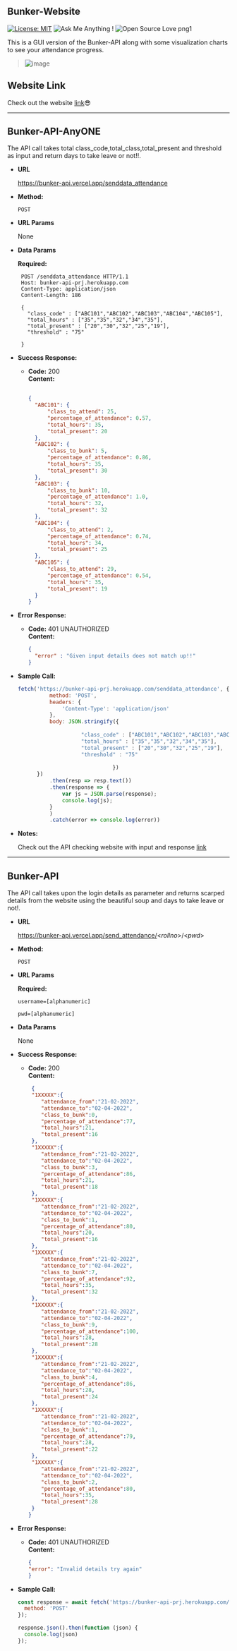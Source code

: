 **Bunker-Website**
----

[![License: MIT](https://img.shields.io/badge/License-MIT-yellow.svg)](https://opensource.org/licenses/MIT)
![Ask Me Anything !](https://img.shields.io/badge/Ask%20me-anything-1abc9c.svg)
![Open Source Love png1](https://badges.frapsoft.com/os/v1/open-source.png?v=103)


This is a GUI version of the Bunker-API along with some visualization charts to see your attendance progress.
  > ![image](https://user-images.githubusercontent.com/62739618/163450385-539888fd-f00b-431f-8881-ea2057722f81.png)
 
## Website Link

Check out the website [link](https://bunker-api.vercel.app/ )😎

----

**Bunker-API-AnyONE**
----
  The API call takes total class_code,total_class,total_present and threshold as input and return days to take leave or not!!.

* **URL**

  https://bunker-api.vercel.app/senddata_attendance

* **Method:**

  `POST`  
  
*  **URL Params**
   
   None
   
* **Data Params**

   **Required:**
   
   ```
    POST /senddata_attendance HTTP/1.1
    Host: bunker-api-prj.herokuapp.com
    Content-Type: application/json
    Content-Length: 186

    {
      "class_code" : ["ABC101","ABC102","ABC103","ABC104","ABC105"],
      "total_hours" : ["35","35","32","34","35"],
      "total_present" : ["20","30","32","25","19"],
      "threshold" : "75"

    }
    ```

* **Success Response:**
  
  * **Code:** 200 <br />
    **Content:** 
    ```json
     
    {
      "ABC101": {
          "class_to_attend": 25,
          "percentage_of_attendance": 0.57,
          "total_hours": 35,
          "total_present": 20
      },
      "ABC102": {
          "class_to_bunk": 5,
          "percentage_of_attendance": 0.86,
          "total_hours": 35,
          "total_present": 30
      },
      "ABC103": {
          "class_to_bunk": 10,
          "percentage_of_attendance": 1.0,
          "total_hours": 32,
          "total_present": 32
      },
      "ABC104": {
          "class_to_attend": 2,
          "percentage_of_attendance": 0.74,
          "total_hours": 34,
          "total_present": 25
      },
      "ABC105": {
          "class_to_attend": 29,
          "percentage_of_attendance": 0.54,
          "total_hours": 35,
          "total_present": 19
      }
    }
    ```

 
* **Error Response:**

  * **Code:** 401 UNAUTHORIZED <br />
    **Content:** 
    ```json
    {
      "error" : "Given input details does not match up!!"
    }
    ```

* **Sample Call:**

  ```javascript
  fetch('https://bunker-api-prj.herokuapp.com/senddata_attendance', {
            method: 'POST',
            headers: {
                'Content-Type': 'application/json'
            },
            body: JSON.stringify({
                      
                      "class_code" : ["ABC101","ABC102","ABC103","ABC104","ABC105"],
                      "total_hours" : ["35","35","32","34","35"],
                      "total_present" : ["20","30","32","25","19"],
                      "threshold" : "75"
                                
                                })
        })
            .then(resp => resp.text())
            .then(response => {
                var js = JSON.parse(response);
                console.log(js);
            }
            )
            .catch(error => console.log(error))
  ```
* **Notes:**

  Check out the API checking website with input and response [link](https://reqbin.com/pocyrwrd)



----


**Bunker-API**
----
  The API call takes upon the login details as parameter and returns scarped details from the website using the beautiful soup and days to take leave or not!.

* **URL**

  https://bunker-api.vercel.app/send_attendance/<_rollno_>/<_pwd_>

* **Method:**

  `POST`  
  
*  **URL Params**

   **Required:**
 
   `username=[alphanumeric]`
   
   `pwd=[alphanumeric]`
   
* **Data Params**

  None

* **Success Response:**
  
  * **Code:** 200 <br />
    **Content:** 
    ```json
     {
     "1XXXXX":{
        "attendance_from":"21-02-2022",
        "attendance_to":"02-04-2022",
        "class_to_bunk":0,
        "percentage_of_attendance":77,
        "total_hours":21,
        "total_present":16
     },
     "1XXXXX":{
        "attendance_from":"21-02-2022",
        "attendance_to":"02-04-2022",
        "class_to_bunk":3,
        "percentage_of_attendance":86,
        "total_hours":21,
        "total_present":18
     },
     "1XXXXX":{
        "attendance_from":"21-02-2022",
        "attendance_to":"02-04-2022",
        "class_to_bunk":1,
        "percentage_of_attendance":80,
        "total_hours":20,
        "total_present":16
     },
     "1XXXXX":{
        "attendance_from":"21-02-2022",
        "attendance_to":"02-04-2022",
        "class_to_bunk":7,
        "percentage_of_attendance":92,
        "total_hours":35,
        "total_present":32
     },
     "1XXXXX":{
        "attendance_from":"21-02-2022",
        "attendance_to":"02-04-2022",
        "class_to_bunk":9,
        "percentage_of_attendance":100,
        "total_hours":28,
        "total_present":28
     },
     "1XXXXX":{
        "attendance_from":"21-02-2022",
        "attendance_to":"02-04-2022",
        "class_to_bunk":4,
        "percentage_of_attendance":86,
        "total_hours":28,
        "total_present":24
     },
     "1XXXXX":{
        "attendance_from":"21-02-2022",
        "attendance_to":"02-04-2022",
        "class_to_bunk":1,
        "percentage_of_attendance":79,
        "total_hours":28,
        "total_present":22
     },
     "1XXXXX":{
        "attendance_from":"21-02-2022",
        "attendance_to":"02-04-2022",
        "class_to_bunk":2,
        "percentage_of_attendance":80,
        "total_hours":35,
        "total_present":28
     }
    }
    ```

 
* **Error Response:**

  * **Code:** 401 UNAUTHORIZED <br />
    **Content:** 
    ```json
    {
    "error": "Invalid details try again"
    }
    ```

* **Sample Call:**

  ```javascript
  const response = await fetch('https://bunker-api-prj.herokuapp.com/send_attendance/1****1/******', {
    method: 'POST'
  });

  response.json().then(function (json) {
    console.log(json)
  }); 
  ```
